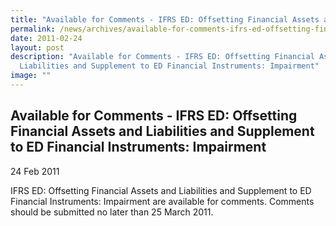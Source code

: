 ```yaml
---
title: "Available for Comments - IFRS ED: Offsetting Financial Assets and Liabilities and Supplement to ED Financial Instruments: Impairment"
permalink: /news/archives/available-for-comments-ifrs-ed-offsetting-financial-assets-and-liabilities-and-sup/
date: 2011-02-24
layout: post
description: "Available for Comments - IFRS ED: Offsetting Financial Assets and
  Liabilities and Supplement to ED Financial Instruments: Impairment"
image: ""
---
```

Available for Comments - IFRS ED: Offsetting Financial Assets and Liabilities and Supplement to ED Financial Instruments: Impairment
------------------------------------------------------------------------------------------------------------------------------------

24 Feb 2011

IFRS ED: Offsetting Financial Assets and Liabilities and Supplement to ED Financial Instruments: Impairment are available for comments. Comments should be submitted no later than 25 March 2011.